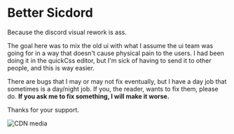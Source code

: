 # Better Sicdord

Because the discord visual rework is ass.

The goal here was to mix the old ui with what I assume the ui team was going for in a way that doesn't cause physical pain to the users. I had been doing it in the quickCss editor, but I'm sick of having to send it to other people, and this is way easier.

There are bugs that I may or may not fix eventually, but I have a day job that sometimes is a day/night job. If you, the reader, wants to fix them, please do. **If you ask me to fix something, I will make it worse.**

Thanks for your support.

![CDN media](https://i.redd.it/tmimiahbprwe1.jpeg)
